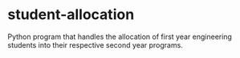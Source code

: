 # student-allocation
Python program that handles the allocation of first year engineering students into their respective second year programs.

